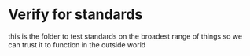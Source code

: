 # Verify for standards

this is the folder to test standards on the broadest range of things so
we can trust it to function in the outside world
